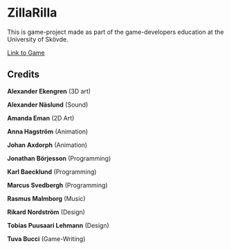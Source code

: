 # ZillaRilla

This is game-project made as part of the game-developers education at the University of Skövde.

[Link to Game](https://godemperordaniel.itch.io/zillarilla)

## Credits

**Alexander Ekengren** (3D art)

**Alexander Näslund** (Sound)

**Amanda Eman** (2D Art)

**Anna Hagström** (Animation)

**Johan Axdorph** (Animation)

**Jonathan Börjesson** (Programming)

**Karl Baecklund** (Programming)

**Marcus Svedbergh** (Programming)

**Rasmus Malmborg** (Music)

**Rikard Nordström** (Design)

**Tobias Puusaari Lehmann** (Design)

**Tuva Bucci** (Game-Writing)
